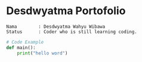 # Desdwyatma Portofolio
```
Nama        : Desdwyatma Wahyu Wibawa
Status      : Coder who is still learning coding.
```

```py
# Code Example
def main():
    print("hello word")
```


